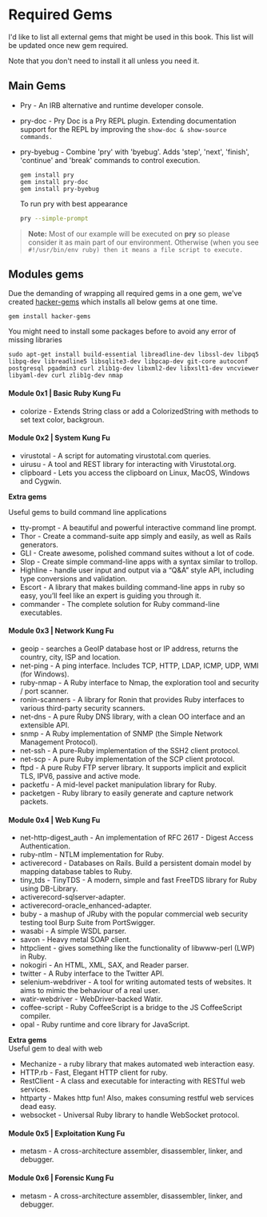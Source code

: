 # Required Gems

I'd like to list all external gems that might be used in this book. This list will be updated once new gem required.

Note that you don't need to install it all unless you need it.

## Main Gems

* Pry - An IRB alternative and runtime developer console.
* pry-doc - Pry Doc is a Pry REPL plugin. Extending documentation support for the REPL by improving the `show-doc & show-source commands.`
* pry-byebug - Combine 'pry' with 'byebug'. Adds 'step', 'next', 'finish', 'continue' and 'break' commands to control execution.

  ```
  gem install pry
  gem install pry-doc
  gem install pry-byebug
  ```

  To run pry with best appearance

  ```bash
  pry --simple-prompt
  ```

> **Note:** Most of our example will be executed on **pry** so please consider it as main part of our environment. Otherwise \(when you see `#!/usr/bin/env ruby) then it means a file script to execute.`

## Modules gems

Due the demanding of wrapping all required gems in a one gem, we've created [hacker-gems](https://rubygems.org/gems/hacker-gems) which installs all below gems at one time.

```
gem install hacker-gems
```

You might need to install some packages before to avoid any error of missing libraries

```
sudo apt-get install build-essential libreadline-dev libssl-dev libpq5 libpq-dev libreadline5 libsqlite3-dev libpcap-dev git-core autoconf postgresql pgadmin3 curl zlib1g-dev libxml2-dev libxslt1-dev vncviewer libyaml-dev curl zlib1g-dev nmap
```

#### Module 0x1 \| Basic Ruby Kung Fu

* colorize - Extends String class or add a ColorizedString with methods to set text color, backgroun.

#### Module 0x2 \| System Kung Fu

* virustotal - A script for automating virustotal.com queries.
* uirusu - A tool and REST library for interacting with Virustotal.org.
* clipboard - Lets you access the clipboard on Linux, MacOS, Windows and Cygwin.

**Extra gems**

Useful gems to build command line applications

* tty-prompt - A beautiful and powerful interactive command line prompt.
* Thor - Create a command-suite app simply and easily, as well as Rails generators.
* GLI - Create awesome, polished command suites without a lot of code.
* Slop - Create simple command-line apps with a syntax similar to trollop.
* Highline - handle user input and output via a “Q&A” style API, including type conversions and validation.
* Escort - A library that makes building command-line apps in ruby so easy, you’ll feel like an expert is guiding you through it.
* commander - The complete solution for Ruby command-line executables.

#### Module 0x3 \| Network Kung Fu

* geoip - searches a GeoIP database host or IP address, returns the country, city, ISP and location.
* net-ping - A ping interface. Includes TCP, HTTP, LDAP, ICMP, UDP, WMI \(for Windows\).
* ruby-nmap - A Ruby interface to Nmap, the exploration tool and security / port scanner.
* ronin-scanners - A library for Ronin that provides Ruby interfaces to various third-party security scanners.
* net-dns - A pure Ruby DNS library, with a clean OO interface and an extensible API.
* snmp - A Ruby implementation of SNMP \(the Simple Network Management Protocol\).
* net-ssh - A pure-Ruby implementation of the SSH2 client protocol.
* net-scp - A pure Ruby implementation of the SCP client protocol.
* ftpd - A pure Ruby FTP server library. It supports implicit and explicit TLS, IPV6, passive and active mode.
* packetfu - A mid-level packet manipulation library for Ruby.
* packetgen - Ruby library to easily generate and capture network packets.

#### Module 0x4 \| Web Kung Fu

* net-http-digest\_auth - An implementation of RFC 2617 - Digest Access Authentication.
* ruby-ntlm - NTLM implementation for Ruby.
* activerecord - Databases on Rails. Build a persistent domain model by mapping database tables to Ruby.
* tiny\_tds - TinyTDS - A modern, simple and fast FreeTDS library for Ruby using DB-Library.
* activerecord-sqlserver-adapter.
* activerecord-oracle\_enhanced-adapter.
* buby - a mashup of JRuby with the popular commercial web security testing tool Burp Suite from PortSwigger.
* wasabi - A simple WSDL parser.
* savon - Heavy metal SOAP client.
* httpclient - gives something like the functionality of libwww-perl \(LWP\) in Ruby.
* nokogiri -  An HTML, XML, SAX, and Reader parser.
* twitter - A Ruby interface to the Twitter API.
* selenium-webdriver - A tool for writing automated tests of websites. It aims to mimic the behaviour of a real user.
* watir-webdriver - WebDriver-backed Watir.
* coffee-script - Ruby CoffeeScript is a bridge to the JS CoffeeScript compiler.
* opal - Ruby runtime and core library for JavaScript.

**Extra gems**  
Useful gem to deal with web

* Mechanize - a ruby library that makes automated web interaction easy.
* HTTP.rb - Fast, Elegant HTTP client for ruby.
* RestClient - A class and executable for interacting with RESTful web services.
* httparty - Makes http fun! Also, makes consuming restful web services dead easy.
* websocket - Universal Ruby library to handle WebSocket protocol.

#### Module 0x5 \| Exploitation Kung Fu

* metasm - A cross-architecture assembler, disassembler, linker, and debugger.

#### Module 0x6 \| Forensic Kung Fu

* metasm - A cross-architecture assembler, disassembler, linker, and debugger.



